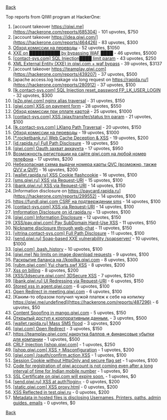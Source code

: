 [Back](../README.md)

Top reports from QIWI program at HackerOne:

1. [account takeover https://qiwi.me](https://hackerone.com/reports/685304) - 101 upvotes, $750
2. [account takeover https://idea.qiwi.com/](https://hackerone.com/reports/464426) - 83 upvotes, $300
3. [Обход комиссии на переводы](https://hackerone.com/reports/604560) - 52 upvotes, $1050
4. [XXE on ██████████ by bypassing WAF ████](https://hackerone.com/reports/433996) - 46 upvotes, $5000
5. [[contact-sys.com] SQL Injection████ limit param](https://hackerone.com/reports/164945) - 43 upvotes, $250
6. [XML External Entity (XXE) in qiwi.com + waf bypass](https://hackerone.com/reports/99279) - 39 upvotes, $3137
7. [account takeover https://teamplay.qiwi.com](https://hackerone.com/reports/439207) - 37 upvotes, $500
8. [apache access.log leakage via long request on https://rapida.ru/](https://hackerone.com/reports/280912) - 37 upvotes, $100
9. [[lk.contact-sys.com] SQL Injection reset_password FP_LK_USER_LOGIN](https://hackerone.com/reports/164684) - 32 upvotes, $300
10. [[p2p.qiwi.com] nginx alias traversal](https://hackerone.com/reports/455858) - 31 upvotes, $150
11. [[qiwi.com] XSS on payment form](https://hackerone.com/reports/263684) - 28 upvotes, $550
12. [Обход комиссии при оплате картой](https://hackerone.com/reports/654851) - 25 upvotes, $1000
13. [[contact-sys.com] XSS /ajax/transfer/status trn param](https://hackerone.com/reports/164704) - 21 upvotes, $100
14. [[lk.contact-sys.com] LKlang Path Traversal](https://hackerone.com/reports/164933) - 20 upvotes, $150
15. [Обход комиссии на переводы](https://hackerone.com/reports/691766) - 19 upvotes, $1000
16. [[*.rocketbank.ru] Web Cache Deception &amp; XSS](https://hackerone.com/reports/415168) - 19 upvotes, $200
17. [[id.rapida.ru] Full Path Disclosure](https://hackerone.com/reports/165219) - 19 upvotes, $50
18. [[qiwi.com] Oauth захват аккаунта](https://hackerone.com/reports/159507) - 17 upvotes, $950
19. [Возможность регистрации на сайте qiwi.com на любой номер телефона](https://hackerone.com/reports/420163) - 17 upvotes, $200
20. [Небезопасная схема выдачи номера карты QVC (возможно, также QVV и QVP)](https://hackerone.com/reports/87586) - 16 upvotes, $200
21. [[wallet.rapida.ru] XSS Cookie flashcookie](https://hackerone.com/reports/164662) - 16 upvotes, $100
22. [[sms.qiwi.ru] XSS via Request-URI](https://hackerone.com/reports/38345) - 15 upvotes, $100
23. [[ibank.qiwi.ru] XSS via Request-URI](https://hackerone.com/reports/164152) - 14 upvotes, $150
24. [Information disclosure on https://paycard.rapida.ru](https://hackerone.com/reports/299552) - 14 upvotes, $100
25. [https://fundl.qiwi.com CSRF на подтверждении sms](https://hackerone.com/reports/301718) - 14 upvotes, $100
26. [[contact-sys.com] XSS via Request-URI](https://hackerone.com/reports/164656) - 14 upvotes, $100
27. [Imformation Disclosure on id.rapida.ru](https://hackerone.com/reports/318571) - 13 upvotes, $100
28. [[qiwi.com] Information Disclosure](https://hackerone.com/reports/164168) - 12 upvotes, $150
29. [[XSS/pay.qiwi.com] Pay SubDomain Hard-Use XSS](https://hackerone.com/reports/198251) - 11 upvotes, $150
30. [Nickname disclosure through web-chat](https://hackerone.com/reports/569350) - 11 upvotes, $150
31. [[vitrina.contact-sys.com] Full Path Disclosure](https://hackerone.com/reports/178284) - 11 upvotes, $100
32. [[send.qiwi.ru] Soap-based XXE vulnerability /soapserver/](https://hackerone.com/reports/36450) - 10 upvotes, $1000
33. [[qiwi.com] .bash_history](https://hackerone.com/reports/190195) - 10 upvotes, $100
34. [[qiwi.me] No limits on image download requests](https://hackerone.com/reports/227806) - 9 upvotes, $100
35. [Раскрытие баланса на //kopilka.qiwi.com](https://hackerone.com/reports/178049) - 8 upvotes, $300
36. [[rubm.qiwi.com] Yui charts.swf XSS](https://hackerone.com/reports/104488) - 8 upvotes, $200
37. [Xss on billing](https://hackerone.com/reports/151034) - 8 upvotes, $200
38. [[XSS/3dsecure.qiwi.com] 3DSecure XSS](https://hackerone.com/reports/198249) - 7 upvotes, $250
39. [[ibank.qiwi.ru] UI Redressing via Request-URI](https://hackerone.com/reports/164153) - 6 upvotes, $150
40. [Stored xss in agent.qiwi.com](https://hackerone.com/reports/38012) - 6 upvotes, $100
41. [Open Redirect in meeting.qiwi.com](https://hackerone.com/reports/100200) - 6 upvotes, $100
42. [Каким-то образом получил чужой платеж к себе на копилку https://qiwi.me/undefined](https://hackerone.com/reports/487296) - 6 upvotes, $50
43. [Content Spoofing in mango.qiwi.com](https://hackerone.com/reports/118066) - 5 upvotes, $150
44. [Открытый доступ к корпоративным данным.](https://hackerone.com/reports/79393) - 3 upvotes, $500
45. [[wallet.rapida.ru] Mass SMS flood](https://hackerone.com/reports/209368) - 3 upvotes, $200
46. [[qiwi.com] Open Redirect](https://hackerone.com/reports/38157) - 3 upvotes, $150
47. [https://teamplay.qiwi.com/ накрутка баллов =&gt; финансовые убытки для компании](https://hackerone.com/reports/441204) - 1 upvotes, $500
48. [CRLF Injection [ishop.qiwi.com]](https://hackerone.com/reports/36105) - 1 upvotes, $250
49. [[ishop.qiwi.com] XSS + Misconfiguration](https://hackerone.com/reports/47536) - 1 upvotes, $200
50. [[qiwi.com] /oauth/confirm.action XSS](https://hackerone.com/reports/36319) - 1 upvotes, $100
51. [Session Cookie without HttpOnly and secure flag set](https://hackerone.com/reports/75357) - 1 upvotes, $100
52. [Code for registration of qiwi account is not coming even after a long interval of time for Indian mobile number](https://hackerone.com/reports/35532) - 1 upvotes, $0
53. [SSL Certificate on qiwi.com will expire soon.](https://hackerone.com/reports/134145) - 1 upvotes, $0
54. [[send.qiwi.ru] XSS at auth?login=](https://hackerone.com/reports/35413) - 0 upvotes, $200
55. [[static.qiwi.com] XSS proxy.html](https://hackerone.com/reports/35363) - 0 upvotes, $200
56. [XSS Reflected in test.qiwi.ru](https://hackerone.com/reports/98281) - 0 upvotes, $200
57. [Metadata in hosted files is disclosing Usernames, Printers, paths, admin guides. emails](https://hackerone.com/reports/36586) - 0 upvotes, $0


[Back](../README.md)